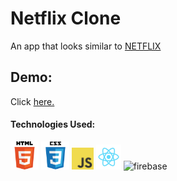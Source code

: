 # Netflix Clone
An app that looks similar to [NETFLIX](https://www.netflix.com)

<h2>Demo:</h2>Click <a href="https://netflix-clone-tikhsup.web.app">here.</a>

#### Technologies Used:
<p align="left">
  <img height="45" src="https://raw.githubusercontent.com/github/explore/80688e429a7d4ef2fca1e82350fe8e3517d3494d/topics/html/html.png" />
  <img height="45" src="https://raw.githubusercontent.com/github/explore/80688e429a7d4ef2fca1e82350fe8e3517d3494d/topics/css/css.png" />
  <img height="35" src="https://raw.githubusercontent.com/github/explore/80688e429a7d4ef2fca1e82350fe8e3517d3494d/topics/javascript/javascript.png" />
  <img height="40" src="https://raw.githubusercontent.com/github/explore/80688e429a7d4ef2fca1e82350fe8e3517d3494d/topics/react/react.png" />
  <img src="https://www.vectorlogo.zone/logos/firebase/firebase-icon.svg" alt="firebase" width="40" height="40"/>
</p>
